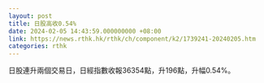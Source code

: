 ```yaml
---
layout: post
title: 日股高收0.54%
date: 2024-02-05 14:43:59.000000000 +08:00
link: https://news.rthk.hk/rthk/ch/component/k2/1739241-20240205.htm
categories: rthk
---
```


日股連升兩個交易日，日經指數收報36354點，升196點，升幅0.54%。
